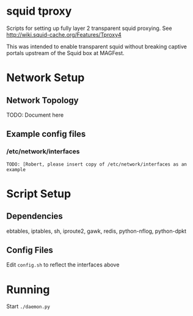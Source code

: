 squid tproxy
============

Scripts for setting up fully layer 2 transparent squid proxying. 
See http://wiki.squid-cache.org/Features/Tproxy4

This was intended to enable transparent squid without breaking captive portals
upstream of the Squid box at MAGFest. 


Network Setup
=============

Network Topology
----------------

TODO: Document here


Example config files
--------------------

### /etc/network/interfaces
    TODO: [Robert, please insert copy of /etc/network/interfaces as an example

Script Setup
============

Dependencies
------------
ebtables, iptables, sh, iproute2, gawk, redis, python-nflog, python-dpkt

Config Files
------------

Edit `config.sh` to reflect the interfaces above


Running
=======

Start `./daemon.py`
